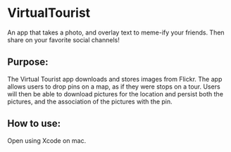 # VirtualTourist
An app that takes a photo, and overlay text to meme-ify your friends. Then share on your favorite social channels! 

## Purpose:
The Virtual Tourist app downloads and stores images from Flickr. The app allows users to drop pins on a map, as if they were stops on a tour. Users will then be able to download pictures for the location and persist both the pictures, and the association of the pictures with the pin.

## How to use:
Open using Xcode on mac.